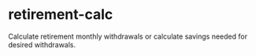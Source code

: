 # retirement-calc
Calculate retirement monthly withdrawals or calculate savings needed for desired withdrawals.
